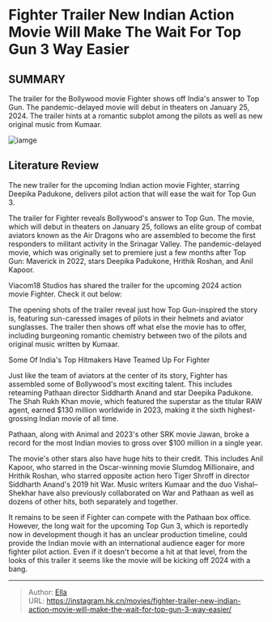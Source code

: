 # Fighter Trailer New Indian Action Movie Will Make The Wait For Top Gun 3 Way Easier


## SUMMARY 



  The trailer for the Bollywood movie Fighter shows off India&#39;s answer to Top Gun.   The pandemic-delayed movie will debut in theaters on January 25, 2024.   The trailer hints at a romantic subplot among the pilots as well as new original music from Kumaar.  

![iamge](https://static1.srcdn.com/wordpress/wp-content/uploads/2024/01/a-pilot-in-a-helmet-in-fighter.jpg)

## Literature Review

The new trailer for the upcoming Indian action movie Fighter, starring Deepika Padukone, delivers pilot action that will ease the wait for Top Gun 3.




The trailer for Fighter reveals Bollywood&#39;s answer to Top Gun. The movie, which will debut in theaters on January 25, follows an elite group of combat aviators known as the Air Dragons who are assembled to become the first responders to militant activity in the Srinagar Valley. The pandemic-delayed movie, which was originally set to premiere just a few months after Top Gun: Maverick in 2022, stars Deepika Padukone, Hrithik Roshan, and Anil Kapoor.




Viacom18 Studios has shared the trailer for the upcoming 2024 action movie Fighter. Check it out below:


 

The opening shots of the trailer reveal just how Top Gun-inspired the story is, featuring sun-caressed images of pilots in their helmets and aviator sunglasses. The trailer then shows off what else the movie has to offer, including burgeoning romantic chemistry between two of the pilots and original music written by Kumaar.


 Some Of India&#39;s Top Hitmakers Have Teamed Up For Fighter 
          

Just like the team of aviators at the center of its story, Fighter has assembled some of Bollywood&#39;s most exciting talent. This includes reteaming Pathaan director Siddharth Anand and star Deepika Padukone. The Shah Rukh Khan movie, which featured the superstar as the titular RAW agent, earned $130 million worldwide in 2023, making it the sixth highest-grossing Indian movie of all time.






Pathaan, along with Animal and 2023&#39;s other SRK movie Jawan, broke a record for the most Indian movies to gross over $100 million in a single year.




The movie&#39;s other stars also have huge hits to their credit. This includes Anil Kapoor, who starred in the Oscar-winning movie Slumdog Millionaire, and Hrithik Roshan, who starred opposite action hero Tiger Shroff in director Siddharth Anand&#39;s 2019 hit War. Music writers Kumaar and the duo Vishal–Shekhar have also previously collaborated on War and Pathaan as well as dozens of other hits, both separately and together.

It remains to be seen if Fighter can compete with the Pathaan box office. However, the long wait for the upcoming Top Gun 3, which is reportedly now in development though it has an unclear production timeline, could provide the Indian movie with an international audience eager for more fighter pilot action. Even if it doesn&#39;t become a hit at that level, from the looks of this trailer it seems like the movie will be kicking off 2024 with a bang.






---

> Author: [Ella](https://instagram.hk.cn/)  
> URL: https://instagram.hk.cn/movies/fighter-trailer-new-indian-action-movie-will-make-the-wait-for-top-gun-3-way-easier/  

